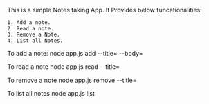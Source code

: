 This is a simple Notes taking App.
It Provides below funcationalities:

	1. Add a note.
	2. Read a note.
	3. Remove a Note.
	4. List all Notes.

To add a note:
	node app.js add --title=<yourtitle> --body=<content>

To read a note
	node app.js read --title=<titleToRead>

To remove a note
	node app.js remove --title=<noteToRemove>

To list all notes
	node app.js list
